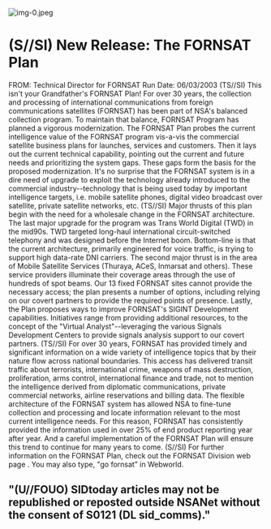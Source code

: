 ![img-0.jpeg](img-0.jpeg)

# (S//SI) New Release: The FORNSAT Plan 

FROM:
Technical Director for FORNSAT
Run Date: 06/03/2003
(TS//SI) This isn't your Grandfather's FORNSAT Plan! For over 30 years, the collection and processing of international communications from foreign communications satellites (FORNSAT) has been part of NSA's balanced collection program. To maintain that balance, FORNSAT Program has planned a vigorous modernization. The FORNSAT Plan probes the current intelligence value of the FORNSAT program vis-a-vis the commercial satellite business plans for launches, services and customers. Then it lays out the current technical capability, pointing out the current and future needs and prioritizing the system gaps. These gaps form the basis for the proposed modernization. It's no surprise that the FORNSAT system is in a dire need of upgrade to exploit the technology already introduced to the commercial industry--technology that is being used today by important intelligence targets, i.e. mobile satellite phones, digital video broadcast over satellite, private satellite networks, etc.
(TS//SI) Major thrusts of this plan begin with the need for a wholesale change in the FORNSAT architecture. The last major upgrade for the program was Trans World Digital (TWD) in the mid90s. TWD targeted long-haul international circuit-switched telephony and was designed before the Internet boom. Bottom-line is that the current architecture, primarily engineered for voice traffic, is trying to support high data-rate DNI carriers. The second major thrust is in the area of Mobile Satellite Services (Thuraya, ACeS, Inmarsat and others). These service providers illuminate their coverage areas through the use of hundreds of spot beams. Our 13 fixed FORNSAT sites cannot provide the necessary access; the plan presents a number of options, including relying on our covert partners to provide the required points of presence. Lastly, the Plan proposes ways to improve FORNSAT's SIGINT Development capabilities. Initiatives range from providing additional resources, to the concept of the "Virtual Analyst"--leveraging the various Signals Development Centers to provide signals analysis support to our covert partners.
(TS//SI) For over 30 years, FORNSAT has provided timely and significant information on a wide variety of intelligence topics that by their nature flow across national boundaries. This access has delivered transit traffic about terrorists, international crime, weapons of mass destruction, proliferation, arms control, international finance and trade, not to mention the intelligence derived from diplomatic communications, private commercial networks, airline reservations and billing data. The flexible architecture of the FORNSAT system has allowed NSA to fine-tune collection and processing and locate information relevant to the most current intelligence needs. For this reason, FORNSAT has consistently provided the information used in over $25 \%$ of end product reporting year after year. And a careful implementation of the FORNSAT Plan will ensure this trend to continue for many years to come.
(S//SI) For further information on the FORNSAT Plan, check out the FORNSAT Division web page . You may also type, "go fornsat" in Webworld.

## "(U//FOUO) SIDtoday articles may not be republished or reposted outside NSANet without the consent of S0121 (DL sid_comms)."
